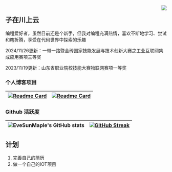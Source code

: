 <img align="right" src="/">

## 子在川上云

编程爱好者，虽然目前还是个新手，但我对编程充满热情，喜欢不断地学习、尝试和瞎折腾，享受在代码世界中探索的乐趣

2024/11/26更新：一带一路暨金砖国家技能发展与技术创新大赛之工业互联网集成应用赛项三等奖

2023/11/19更新：山东省职业院校技能大赛物联网赛项一等奖

### 个人博客项目

| [![Readme Card](https://github-readme-stats.vercel.app/api/pin/?username=clingwl&repo=jieyou&theme=radical)](https://github.com/clingwl/jieyou) | [![Readme Card](https://github-readme-stats.vercel.app/api/pin/?username=clingwl&repo=CL-Docx-Get&theme=radical)](https://github.com/clingwl/CL-Docx-Get) |
| --- | --- |

### Github 活跃度

| ![EveSunMaple's GitHub stats](https://github-readme-stats.vercel.app/api?username=clingwl&show_icons=true&theme=material-palenight) | [![GitHub Streak](https://streak-stats.demolab.com/?user=clingwl&theme=material-palenight)](https://git.io/streak-stats) |
| --- | --- |

## 计划

1. 完善自己的简历
2. 做一个自己的IOT项目
